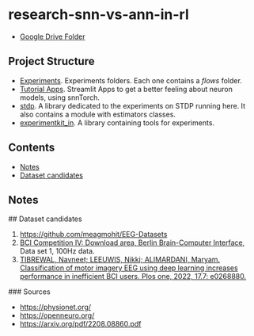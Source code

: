 # research-snn-vs-ann-in-rl


* [Google Drive Folder](https://drive.google.com/drive/folders/1mg8L234w0UKHV8RTb_CtaCxzJC0KfjkW)

## Project Structure
* [Experiments](./experimentkit/). Experiments folders. Each one contains a *flows* folder.
* [Tutorial Apps](./streamlit_apps/). Streamlit Apps to get a better feeling about neuron models, using snnTorch.
* [stdp](./stdp/). A library dedicated to the experiments on STDP running here. It also contains a module with estimators classes.
* [experimentkit_in](./experimentkit_in/). A library containing tools for experiments.

## Contents
* [Notes](#notes)
* [Dataset candidates](#dataset-candidates)



## Notes

## Dataset candidates
1. https://github.com/meagmohit/EEG-Datasets
2. [BCI Competition IV: Download area, Berlin Brain-Computer Interface](https://www.bbci.de/competition/iv/download/index.html?agree=yes&submit=Submit), Data set 1, 100Hz data. 
3. [TIBREWAL, Navneet; LEEUWIS, Nikki; ALIMARDANI, Maryam. Classification of motor imagery EEG using deep learning increases performance in inefficient BCI users. Plos one, 2022, 17.7: e0268880.](https://journals.plos.org/plosone/article?id=10.1371/journal.pone.0268880)

### Sources
* https://physionet.org/
* https://openneuro.org/
* https://arxiv.org/pdf/2208.08860.pdf
